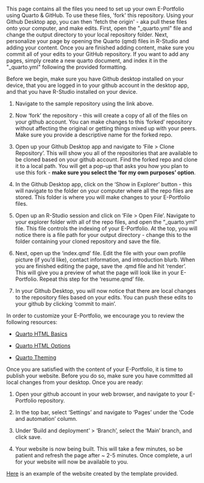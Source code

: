 This page contains all the files you need to set up your own E-Portfolio using Quarto & GitHub. To use these files, 'fork' this repository. Using your Github Desktop app, you can then 'fetch the origin' - aka pull these files onto your computer, and make edits. First, open the "\_quarto.yml" file and change the output directory to your local repository folder. Next, personalize your page by opening the Quarto (qmd) files in R-Studio and adding your content. Once you are finished adding content, make sure you commit all of your edits to your GitHub repository. If you want to add any pages, simply create a new quarto document, and index it in the "\_quarto.yml" following the provided formatting.

Before we begin, make sure you have Github desktop installed on your device, that you are logged in to your github account in the desktop app, and that you have R-Studio installed on your device.

1.  Navigate to the sample repository using the link above.

2.  Now ‘fork’ the repository - this will create a copy of all of the files on your github account. You can make changes to this ‘forked’ repository without affecting the original or getting things mixed up with your peers. Make sure you provide a descriptive name for the forked repo.

3.  Open up your Github Desktop app and navigate to ‘File \> Clone Repository’. This will show you all of the repositories that are available to be cloned based on your github account. Find the forked repo and clone it to a local path. You will get a pop-up that asks you how you plan to use this fork - **make sure you select the ‘for my own purposes’ option**.

4.  In the Github Desktop app, click on the ‘Show in Explorer’ button - this will navigate to the folder on your computer where all the repo files are stored. This folder is where you will make changes to your E-Portfolio files.

5.  Open up an R-Studio session and click on ‘File \> Open File’. Navigate to your explorer folder with all of the repo files, and open the “\_quarto.yml” file. This file controls the indexing of your E-Portfolio. At the top, you will notice there is a file path for your output directory - change this to the folder containing your cloned repository and save the file.

6.  Next, open up the ‘index.qmd’ file. Edit the file with your own profile picture (if you’d like), contact information, and introduction blurb. When you are finished editing the page, save the .qmd file and hit ‘render’. This will give you a preview of what the page will look like in your E-Portfolio. Repeat this step for the ‘resume.qmd’ file.

7.  In your Github Desktop, you will now notice that there are local changes to the repository files based on your edits. You can push these edits to your github by clicking ‘commit to main’.

In order to customize your E-Portfolio, we encourage you to review the following resources:

-   [Quarto HTML Basics](https://quarto.org/docs/output-formats/html-basics.html)

-   [Quarto HTML Options](https://quarto.org/docs/reference/formats/html.html)

-   [Quarto Theming](https://quarto.org/docs/output-formats/html-themes.html)

Once you are satisfied with the content of your E-Portfolio, it is time to publish your website. Before you do so, make sure you have committed all local changes from your desktop. Once you are ready:

1.  Open your github account in your web browser, and navigate to your E-Portfolio repository.

2.  In the top bar, select ‘Settings’ and navigate to ‘Pages’ under the ‘Code and automation’ column.

3.  Under ‘Build and deployment’ \> ‘Branch’, select the ‘Main’ branch, and click save.

4.  Your website is now being built. This will take a few minutes, so be patient and refresh the page after \~ 2-5 minutes. Once complete, a url for your website will now be available to you.

[Here](https://ubc-mgem-fcor599.github.io/E-Portfolio/) is an example of the website created by the template provided.
